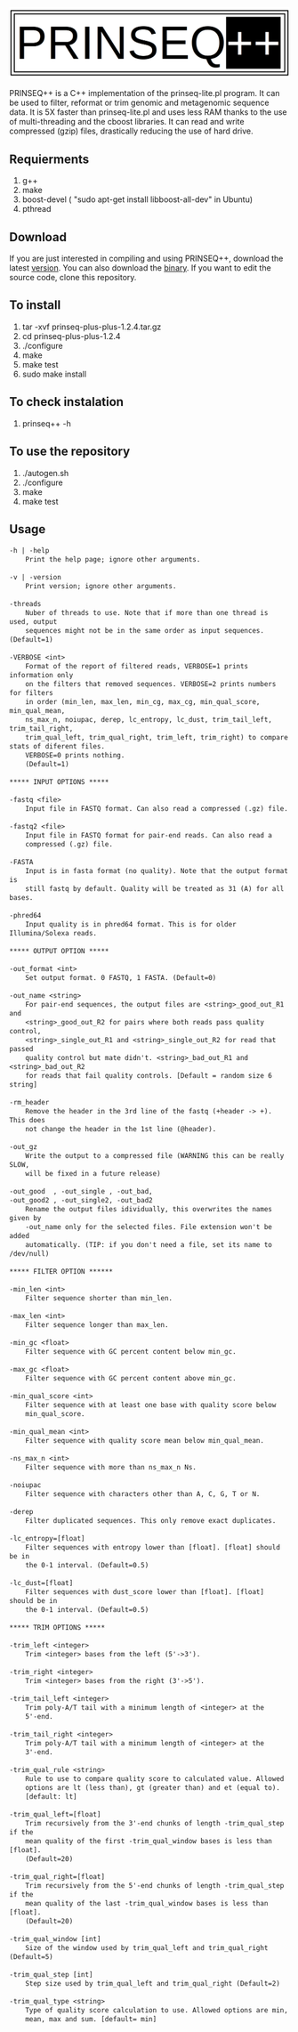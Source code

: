 ![Prinseq++](prinseq_logo.png)

PRINSEQ++ is a C++ implementation of the prinseq-lite.pl program. It can be used to filter, reformat or trim genomic and metagenomic sequence data. It is 5X faster than prinseq-lite.pl and uses less RAM thanks to the use of multi-threading and the cboost libraries. It can read and write compressed (gzip) files, drastically reducing the use of hard drive.

## Requierments
1. g++
2. make
3. boost-devel ( "sudo apt-get install libboost-all-dev" in Ubuntu) 
4. pthread

## Download
If you are just interested in compiling and using PRINSEQ++, download the latest [version](https://github.com/Adrian-Cantu/PRINSEQ-plus-plus/releases/download/v1.2.4/prinseq-plus-plus-1.2.4.tar.gz).
You can also download the [binary](https://github.com/Adrian-Cantu/PRINSEQ-plus-plus/releases/download/v1.2.4/binary_prinseq-plus-plus-1.2.4.tar.gz). 
If you want to edit the source code, clone this repository.

## To install
1. tar -xvf prinseq-plus-plus-1.2.4.tar.gz
2. cd prinseq-plus-plus-1.2.4
3. ./configure
4. make
5. make test
6. sudo make install

## To check instalation
1. prinseq++ -h

## To use the repository
1. ./autogen.sh
2. ./configure
3. make
4. make test 


## Usage

    -h | -help
        Print the help page; ignore other arguments.
        
    -v | -version
        Print version; ignore other arguments.
        
    -threads 
        Nuber of threads to use. Note that if more than one thread is used, output
        sequences might not be in the same order as input sequences. (Default=1)
        
    -VERBOSE <int>
        Format of the report of filtered reads, VERBOSE=1 prints information only
        on the filters that removed sequences. VERBOSE=2 prints numbers for filters 
        in order (min_len, max_len, min_cg, max_cg, min_qual_score, min_qual_mean,
        ns_max_n, noiupac, derep, lc_entropy, lc_dust, trim_tail_left, trim_tail_right, 
        trim_qual_left, trim_qual_right, trim_left, trim_right) to compare stats of diferent files.
        VERBOSE=0 prints nothing.
        (Default=1)    
    
    ***** INPUT OPTIONS *****
    
    -fastq <file>
        Input file in FASTQ format. Can also read a compressed (.gz) file.
        
    -fastq2 <file>
        Input file in FASTQ format for pair-end reads. Can also read a 
        compressed (.gz) file.
        
    -FASTA 
        Input is in fasta format (no quality). Note that the output format is 
        still fastq by default. Quality will be treated as 31 (A) for all bases.
        
    -phred64
        Input quality is in phred64 format. This is for older Illumina/Solexa reads.
        
    ***** OUTPUT OPTION *****
    
    -out_format <int>
        Set output format. 0 FASTQ, 1 FASTA. (Default=0)
        
    -out_name <string>
        For pair-end sequences, the output files are <string>_good_out_R1 and
        <string>_good_out_R2 for pairs where both reads pass quality control,
        <string>_single_out_R1 and <string>_single_out_R2 for read that passed
        quality control but mate didn't. <string>_bad_out_R1 and <string>_bad_out_R2  
        for reads that fail quality controls. [Default = random size 6 string] 
    
    -rm_header
        Remove the header in the 3rd line of the fastq (+header -> +). This does
        not change the header in the 1st line (@header).
        
    -out_gz 
        Write the output to a compressed file (WARNING this can be really SLOW,
        will be fixed in a future release)
        
    -out_good  , -out_single , -out_bad,
    -out_good2 , -out_single2, -out_bad2
        Rename the output files idividually, this overwrites the names given by
        -out_name only for the selected files. File extension won't be added 
        automatically. (TIP: if you don't need a file, set its name to /dev/null)
        
    ***** FILTER OPTION ******
        
    -min_len <int>
        Filter sequence shorter than min_len.
    
    -max_len <int>
        Filter sequence longer than max_len.
        
    -min_gc <float>
        Filter sequence with GC percent content below min_gc.
    
    -max_gc <float>
        Filter sequence with GC percent content above min_gc.
    
    -min_qual_score <int>
        Filter sequence with at least one base with quality score below 
        min_qual_score.
        
    -min_qual_mean <int>
        Filter sequence with quality score mean below min_qual_mean.
        
    -ns_max_n <int>
        Filter sequence with more than ns_max_n Ns.
   
    -noiupac         
        Filter sequence with characters other than A, C, G, T or N.

    -derep
        Filter duplicated sequences. This only remove exact duplicates.
        
    -lc_entropy=[float]
        Filter sequences with entropy lower than [float]. [float] should be in
        the 0-1 interval. (Default=0.5)

    -lc_dust=[float]
        Filter sequences with dust_score lower than [float]. [float] should be in
        the 0-1 interval. (Default=0.5)
        
    ***** TRIM OPTIONS *****
    
    -trim_left <integer>
        Trim <integer> bases from the left (5'->3').
        
    -trim_right <integer>
        Trim <integer> bases from the right (3'->5').
    
    -trim_tail_left <integer>
        Trim poly-A/T tail with a minimum length of <integer> at the
        5'-end.

    -trim_tail_right <integer>
        Trim poly-A/T tail with a minimum length of <integer> at the
        3'-end.

    -trim_qual_rule <string>
        Rule to use to compare quality score to calculated value. Allowed
        options are lt (less than), gt (greater than) and et (equal to).
        [default: lt]

    -trim_qual_left=[float]
        Trim recursively from the 3'-end chunks of length -trim_qual_step if the
        mean quality of the first -trim_qual_window bases is less than [float]. 
        (Default=20)
        
    -trim_qual_right=[float]
        Trim recursively from the 5'-end chunks of length -trim_qual_step if the
        mean quality of the last -trim_qual_window bases is less than [float]. 
        (Default=20)    

    -trim_qual_window [int]
        Size of the window used by trim_qual_left and trim_qual_right (Default=5)

    -trim_qual_step [int]
        Step size used by trim_qual_left and trim_qual_right (Default=2)
    
    -trim_qual_type <string>
        Type of quality score calculation to use. Allowed options are min,
        mean, max and sum. [default= min]
